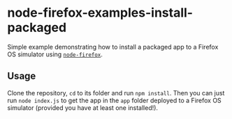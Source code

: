 # node-firefox-examples-install-packaged

Simple example demonstrating how to install a packaged app to a Firefox OS simulator using [`node-firefox`](https://github.com/mozilla/node-firefox).

## Usage

Clone the repository, `cd` to its folder and run `npm install`. Then you can just run `node index.js` to get the app in the `app` folder deployed to a Firefox OS simulator (provided you have at least one installed!).
